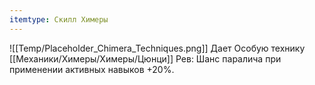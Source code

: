 ```yaml
---
itemtype: Скилл Химеры
---
```

![[Temp/Placeholder_Chimera_Techniques.png]]
Дает Особую технику [[Механики/Химеры/Химеры/Цюнци]] Рев: Шанс паралича при применении активных навыков +20%.
